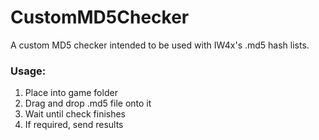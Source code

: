 ﻿# CustomMD5Checker
A custom MD5 checker intended to be used with IW4x's .md5 hash lists.

### Usage:
1. Place into game folder
2. Drag and drop .md5 file onto it
3. Wait until check finishes
4. If required, send results